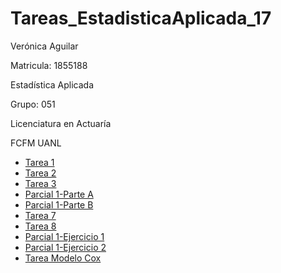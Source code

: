 # Tareas_EstadisticaAplicada_17

Verónica Aguilar 

Matricula: 1855188

Estadística Aplicada

Grupo: 051

Licenciatura en Actuaría 

FCFM UANL

* [Tarea 1](https://github.com/RoniAguilar/Tareas_EstadisticaAplicada_17/blob/main/VVAO_1855188_Estad%C3%ADsticaAplicadaG51_tarea1.ipynb)
* [Tarea 2](https://github.com/RoniAguilar/Tareas_EstadisticaAplicada_17/blob/main/VVAO_1855188_Estad%C3%ADsticaAplicadaG51_tarea2.ipynb)
* [Tarea 3](https://github.com/RoniAguilar/Tareas_EstadisticaAplicada_17/blob/main/VVAO_1855188_Estad%C3%ADsticaAplicadaG51_tarea3.ipynb)
* [Parcial 1-Parte A](https://github.com/RoniAguilar/Tareas_EstadisticaAplicada_17/blob/main/VVAO_1855188_EstadisticaAplicadaG51parcial1.ipynb)
* [Parcial 1-Parte B](https://github.com/RoniAguilar/Tareas_EstadisticaAplicada_17/blob/main/VVAO_1855188_EstadisticaAplicadaG51_parcial1parte2.ipynb)
* [Tarea 7](https://github.com/RoniAguilar/Tareas_EstadisticaAplicada_17/blob/main/VVAO_1855188_EAG51_actividad7_mar2022.ipynb)
* [Tarea 8](https://github.com/RoniAguilar/Tareas_EstadisticaAplicada_17/blob/main/VVAO_1855188_EAG51_actividad8_mar2022.ipynb)
* [Parcial 1-Ejercicio 1](https://github.com/RoniAguilar/Tareas_EstadisticaAplicada_17/blob/main/VVAO_1855188_EstadisticaAplicadaG51_parcial2a.ipynb)
* [Parcial 1-Ejercicio 2](https://github.com/RoniAguilar/Tareas_EstadisticaAplicada_17/blob/main/VVAO_1855188_EstadisticaAplicadaG51_parcial2b.ipynb)
* [Tarea Modelo Cox](https://github.com/RoniAguilar/Tareas_EstadisticaAplicada_17/blob/main/VVAO_1855188_EAG51_actividadcox_may2022.ipynb)
